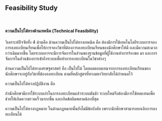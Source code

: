 ## Feasibility Study

<br>

#### ความเป็นไปได้ทางด้านเทคนิค (Technical Feasibility)
วิเคราะห์ปัจจัยทั้ง 4 ด้านคือ
ด้านความเป็นไปได้ทางเทคนิค คือ
ต้องมีการใช้เทคโนโลยีระบบการจองการลงทะเบียนเรียนเพื่อให้การจองวิชาที่ต้องการลงทะเบียนเรียนของนักศึกษาให้ดี เเละมีความสะดวกกว่าเดิมมากขึ้น
โดยระบบอาจจะมีการจัดการในส่วนของฐานข้อมูลที่ผู้ใช้งานทำการร้องขอ
มา และการจัดการในส่วนข้องการเข้าถึงระบบเพื่อทำการลงทะเบียนในวิชาต่างๆ

 ด้านความเป็นไปได้ทางเศรษฐศาสตร์ คือ
เป็นไปได้ โดยผลตอบแทนจากการลงทะเบียนเรียนของนักศึกษาจะอยู่กับวิชาที่ต้องลงทะเบียน ตามที่หลักสูตรที่ทางมหาวิทยาลัยได้กำหนดไว้


 ความเป็นไปได้ทางปฏิบัติงาน คือ

ถ้านักศึกษามีการใช้ระบบเก่าในการลงทะเบียนแล้วระบบมันช้า
ระบบใหม่จึงต้องมีการใช้ทดเเทนเพื่อช่วยให้เกิดความรวดเร็วมากกขึ้น และเกิดข้อผิดพลาดน้องที่สุด

 ความเป็นไปได้ทางกฎหมาย
ในด้านกฎหมายนั้นยังไม่มีข้อบังคับ เพราะนักศึกษาสามารถยกเลิกการลงทะเบียนได้
